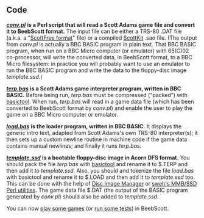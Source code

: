 ## Code

[***conv.pl***](https://github.com/ahope1/BeebScott/tree/main/code/conv.pl) **is a Perl script that will read a Scott Adams game file and convert it to BeebScott format.** The input file can be either a TRS-80 .DAT file (a.k.a. a "[ScottFree format](https://www.ifarchive.org/indexes/if-archive/scott-adams/games/scottfree/)" file) or a compiled [ScottKit](https://github.com/MikeTaylor/scottkit) .sao file. (The output from *conv.pl* is actually a BBC BASIC program in plain text. That BBC BASIC program, when run on a BBC Micro computer (or emulator) with 65(C)02 co-processor, will write the converted data, in BeebScott format, to a BBC Micro filesystem: in practice you will probably want to use an emulator to run the BBC BASIC program and write the data to the floppy-disc image *template.ssd*.)

[***terp.bas***](https://github.com/ahope1/BeebScott/tree/main/code/terp.bas) **is a Scott Adams game interpreter program, written in BBC BASIC.** Before being run, *terp.bas* must be compressed ("packed") with [basictool](https://github.com/ZornsLemma/basictool). When run, *terp.bas* will read in a game data file (which has been converted to BeebScott format by *conv.pl*) and enable the user to play the game on a BBC Micro computer or emulator. 

[***load.bas***](https://github.com/ahope1/BeebScott/tree/main/code/load.bas) **is the loader program, written in BBC BASIC.** It displays the generic intro text, adapted from Scott Adams's own TRS-80 interpreter(s); it then sets up a custom newline routine in machine code if the game data contains manual newlines; and finally it runs *terp.bas*. 

[***template.ssd***](https://github.com/ahope1/BeebScott/blob/main/code/template.ssd) **is a bootable floppy-disc image in Acorn DFS format.** You should pack the file *terp.bas* with [basictool](https://github.com/ZornsLemma/basictool) and rename it to $.TERP and then add it to *template.ssd*. Also, you should and  tokenize the file *load.bas* with basictool and rename it to $.LOAD and then add it to *template.ssd* too. This can be done with the help of [Disc Image Manager](https://stardot.org.uk/forums/viewtopic.php?p=299825#p299825) or [sweh's MMB/SSD Perl utilities](https://sweh.spuddy.org/Beeb/mmb_utils.html). The game data file $.DAT (the output of the BASIC program generated by *conv.pl*) should also be added to *template.ssd*.

You can now [play some games](https://github.com/ahope1/BeebScott/tree/main/games) (or [run some tests](http://bbcmicro.co.uk//jsbeeb/play.php?autoboot&disc=https://raw.githubusercontent.com/ahope1/BeebScott/master/test/cases.ssd)) in BeebScott.
